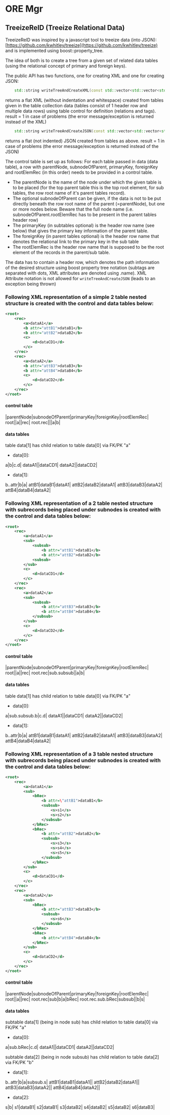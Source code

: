 # ORE Mgr

## TreeizeRelD (Treeize Relational Data)

TreeizeRelD was inspired by a javascript tool to treeize data (into JSON): [https://github.com/kwhitley/treeize](https://github.com/kwhitley/treeize) and is implemented using boost::property_tree.

The idea of both is to create a tree from a given set of related data tables (using the relational concept of primary and foreign keys).

The public API has two functions, one for creating XML and one for creating JSON:

```c++
    std::string writeTreeAndCreateXML(const std::vector<std::vector<std::string>>& control, const std::vector<std::vector<std::vector<std::string>>>& data, int *result);
```
returns a flat XML (without indentation and whitespace) created from tables given in the table collection data (tables consist of 1 header row and multiple data rows) using table control for definition (relations and tags).
result = 1 in case of problems (the error message/exception is returned instead of the XML)

```c++
    std::string writeTreeAndCreateJSON(const std::vector<std::vector<std::string>>& control, const std::vector<std::vector<std::vector<std::string>>>& data, int *result);
```
returns a flat (not indented) JSON created from tables as above.
result = 1 in case of problems (the error message/exception is returned instead of the JSON)

The control table is set up as follows:
For each table passed in data (data table), a row with parentNode, subnodeOfParent, primaryKey, foreignKey and rootElemRec (in this order) needs to be provided in a control table.

- The parentNode is the name of the node under which the given table is to be placed (for the top parent table this is the top root element, for sub tables, the row root name of it's parent tables record). 
- The optional subnodeOfParent can be given, if the data is not to be put directly beneath the row root name of the parent (=parentNode), but one or more nodes below. Beware that the full node name (i.e. subnodeOfParent.rootElemRec has to be present in the parent tables header row)
- The primaryKey (in subtables optional) is the header row name (see below) that gives the primary key information of the parent table.
- The foreignKey (in parent tables optional) is the header row name that denotes the relational link to the primary key in the sub table
- The rootElemRec is the header row name that is supposed to be the root element of the records in the parent/sub table.

The data has to contain a header row, which denotes the path information of the desired structure using boost property tree notation (subtags are separated with dots, XML attributes are denoted using <xmlattr>.name). 
XML Attribute notation is not allowed for `writeTreeAndCreateJSON` (leads to an exception being thrown)

### Following XML representation of a simple 2 table nested structure is created with the control and data tables below:

```xml
<root>
	<rec>
		<a>dataA1</a>
		<b attr="attB1">dataB1</b>
		<b attr="attB2">dataB2</b>
		<c>
			<d>dataCD1</d>
		</c>
	</rec>
	<rec>
		<a>dataA2</a>
		<b attr="attB3">dataB3</b>
		<b attr="attB4">dataB4</b>
		<c>
			<d>dataCD2</d>
		</c>
	</rec>
</root>
```

#### control table  

|parentNode|subnodeOfParent|primaryKey|foreignKey|rootElemRec|
root||a||rec|
root.rec|||a|b|

#### data tables
table data[1] has child relation to table data[0] via FK/PK "a"

- data[0]:  

a|b|c.d|
dataA1||dataCD1|
dataA2||dataCD2|

- data[1]:  

b.<xmlattr>.attr|b|a|
attB1|dataB1|dataA1|
attB2|dataB2|dataA1|
attB3|dataB3|dataA2|
attB4|dataB4|dataA2|

### Following XML representation of a 2 table nested structure with subrecords being placed under subnodes is created with the control and data tables below:

```xml
<root>
	<rec>
		<a>dataA1</a>
		<sub>
			<subsub>
				<b attr="attB1">dataB1</b>
				<b attr="attB2">dataB2</b>
			<subsub>
		</sub>
		<c>
			<d>dataCD1</d>
		</c>
	</rec>
	<rec>
		<a>dataA2</a>
		<sub>
			<subsub>
				<b attr="attB3">dataB3</b>
				<b attr="attB4">dataB4</b>
			</subsub>
		</sub>
		<c>
			<d>dataCD2</d>
		</c>
	</rec>
</root>
```

#### control table  

|parentNode|subnodeOfParent|primaryKey|foreignKey|rootElemRec|
root||a||rec|
root.rec|sub.subsub||a|b|

#### data tables
table data[1] has child relation to table data[0] via FK/PK "a"

- data[0]:  

a|sub.subsub.b|c.d|
dataA1||dataCD1|
dataA2||dataCD2|

- data[1]:  

b.<xmlattr>.attr|b|a|
attB1|dataB1|dataA1|
attB2|dataB2|dataA1|
attB3|dataB3|dataA2|
attB4|dataB4|dataA2|


### Following XML representation of a 3 table nested structure with subrecords being placed under subnodes is created with the control and data tables below:

```xml
<root>
	<rec>
		<a>dataA1</a>
		<sub>
			<bRec>
				<b attr=\"attB1">dataB1</b>
				<subsub>
					<s>s1</s>
					<s>s2</s>
				</subsub>
			</bRec>
			<bRec>
				<b attr="attB2">dataB2</b>
				<subsub>
					<s>s3</s>
					<s>s4</s>
					<s>s5</s>
				</subsub>
			</bRec>
		</sub>
		<c>
			<d>dataCD1</d>
		</c>
	</rec>
	<rec>
		<a>dataA2</a>
		<sub>
			<bRec>
				<b attr="attB3">dataB3</b>
				<subsub>
					<s>s6</s>
				</subsub>
			</bRec>
			<bRec>
				<b attr="attB4">dataB4</b>
			</bRec>
		</sub>
		<c>
			<d>dataCD2</d>
		</c>
	</rec>
</root>
```

#### control table  

|parentNode|subnodeOfParent|primaryKey|foreignKey|rootElemRec|
root||a||rec|
root.rec|sub|b|a|bRec|
root.rec.sub.bRec|subsub||b|s|

#### data tables  

subtable data[1] (being in node sub) has child relation to table data[0] via FK/PK "a"

- data[0]:  

a|sub.bRec|c.d|
dataA1||dataCD1|
dataA2||dataCD2|

subtable data[2] (being in node subsub) has child relation to table data[2] via FK/PK "b"
- data[1]:  

b.<xmlattr>.attr|b|a|subsub.s|
attB1|dataB1|dataA1||
attB2|dataB2|dataA1||
attB3|dataB3|dataA2||
attB4|dataB4|dataA2||

- data[2]:  

s|b|
s1|dataB1|
s2|dataB1|
s3|dataB2|
s4|dataB2|
s5|dataB2|
s6|dataB3|
